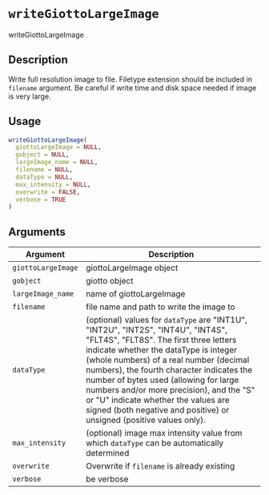 # `writeGiottoLargeImage`

writeGiottoLargeImage


## Description

Write full resolution image to file. Filetype extension should be
 included in `filename` argument. Be careful if write time and disk space
 needed if image is very large.


## Usage

```r
writeGiottoLargeImage(
  giottoLargeImage = NULL,
  gobject = NULL,
  largeImage_name = NULL,
  filename = NULL,
  dataType = NULL,
  max_intensity = NULL,
  overwrite = FALSE,
  verbose = TRUE
)
```


## Arguments

Argument      |Description
------------- |----------------
`giottoLargeImage`     |     giottoLargeImage object
`gobject`     |     giotto object
`largeImage_name`     |     name of giottoLargeImage
`filename`     |     file name and path to write the image to
`dataType`     |     (optional) values for `dataType` are "INT1U", "INT2U", "INT2S", "INT4U", "INT4S", "FLT4S", "FLT8S". The first three letters indicate whether the dataType is integer (whole numbers) of a real number (decimal numbers), the fourth character indicates the number of bytes used (allowing for large numbers and/or more precision), and the "S" or "U" indicate whether the values are signed (both negative and positive) or unsigned (positive values only).
`max_intensity`     |     (optional) image max intensity value from which `dataType`  can be automatically determined
`overwrite`     |     Overwrite if `filename` is already existing
`verbose`     |     be verbose


